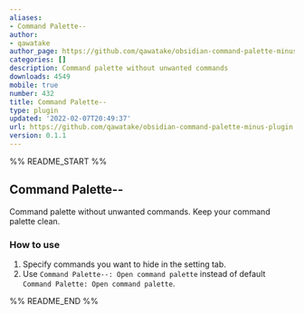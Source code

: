 ```yaml
---
aliases:
- Command Palette--
author:
- qawatake
author_page: https://github.com/qawatake/obsidian-command-palette-minus-plugin
categories: []
description: Command palette without unwanted commands
downloads: 4549
mobile: true
number: 432
title: Command Palette--
type: plugin
updated: '2022-02-07T20:49:37'
url: https://github.com/qawatake/obsidian-command-palette-minus-plugin
version: 0.1.1
---
```


%% README_START %%

## Command Palette--

Command palette without unwanted commands.
Keep your command palette clean.

### How to use

1. Specify commands you want to hide in the setting tab.
2. Use `Command Palette--: Open command palette` instead of default `Command Palette: Open command palette`.




%% README_END %%